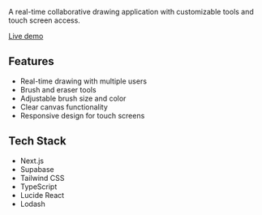 A real-time collaborative drawing application with customizable tools and touch screen access.

[Live demo](https://real-time-canvas-nine.vercel.app/)

## Features

- Real-time drawing with multiple users
- Brush and eraser tools
- Adjustable brush size and color
- Clear canvas functionality
- Responsive design for touch screens

## Tech Stack

- Next.js
- Supabase
- Tailwind CSS
- TypeScript
- Lucide React
- Lodash